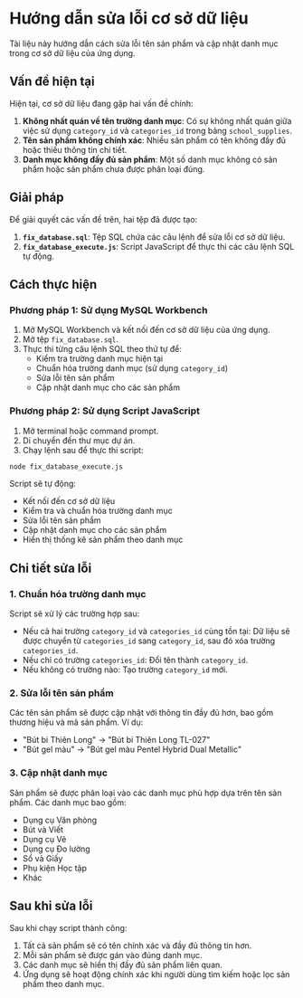 # Hướng dẫn sửa lỗi cơ sở dữ liệu

Tài liệu này hướng dẫn cách sửa lỗi tên sản phẩm và cập nhật danh mục trong cơ sở dữ liệu của ứng dụng.

## Vấn đề hiện tại

Hiện tại, cơ sở dữ liệu đang gặp hai vấn đề chính:

1. **Không nhất quán về tên trường danh mục**: Có sự không nhất quán giữa việc sử dụng `category_id` và `categories_id` trong bảng `school_supplies`.
2. **Tên sản phẩm không chính xác**: Nhiều sản phẩm có tên không đầy đủ hoặc thiếu thông tin chi tiết.
3. **Danh mục không đầy đủ sản phẩm**: Một số danh mục không có sản phẩm hoặc sản phẩm chưa được phân loại đúng.

## Giải pháp

Để giải quyết các vấn đề trên, hai tệp đã được tạo:

1. **`fix_database.sql`**: Tệp SQL chứa các câu lệnh để sửa lỗi cơ sở dữ liệu.
2. **`fix_database_execute.js`**: Script JavaScript để thực thi các câu lệnh SQL tự động.

## Cách thực hiện

### Phương pháp 1: Sử dụng MySQL Workbench

1. Mở MySQL Workbench và kết nối đến cơ sở dữ liệu của ứng dụng.
2. Mở tệp `fix_database.sql`.
3. Thực thi từng câu lệnh SQL theo thứ tự để:
   - Kiểm tra trường danh mục hiện tại
   - Chuẩn hóa trường danh mục (sử dụng `category_id`)
   - Sửa lỗi tên sản phẩm
   - Cập nhật danh mục cho các sản phẩm

### Phương pháp 2: Sử dụng Script JavaScript

1. Mở terminal hoặc command prompt.
2. Di chuyển đến thư mục dự án.
3. Chạy lệnh sau để thực thi script:

```bash
node fix_database_execute.js
```

Script sẽ tự động:
- Kết nối đến cơ sở dữ liệu
- Kiểm tra và chuẩn hóa trường danh mục
- Sửa lỗi tên sản phẩm
- Cập nhật danh mục cho các sản phẩm
- Hiển thị thống kê sản phẩm theo danh mục

## Chi tiết sửa lỗi

### 1. Chuẩn hóa trường danh mục

Script sẽ xử lý các trường hợp sau:

- Nếu cả hai trường `category_id` và `categories_id` cùng tồn tại: Dữ liệu sẽ được chuyển từ `categories_id` sang `category_id`, sau đó xóa trường `categories_id`.
- Nếu chỉ có trường `categories_id`: Đổi tên thành `category_id`.
- Nếu không có trường nào: Tạo trường `category_id` mới.

### 2. Sửa lỗi tên sản phẩm

Các tên sản phẩm sẽ được cập nhật với thông tin đầy đủ hơn, bao gồm thương hiệu và mã sản phẩm. Ví dụ:

- "Bút bi Thiên Long" → "Bút bi Thiên Long TL-027"
- "Bút gel màu" → "Bút gel màu Pentel Hybrid Dual Metallic"

### 3. Cập nhật danh mục

Sản phẩm sẽ được phân loại vào các danh mục phù hợp dựa trên tên sản phẩm. Các danh mục bao gồm:

- Dụng cụ Văn phòng
- Bút và Viết
- Dụng cụ Vẽ
- Dụng cụ Đo lường
- Sổ và Giấy
- Phụ kiện Học tập
- Khác

## Sau khi sửa lỗi

Sau khi chạy script thành công:

1. Tất cả sản phẩm sẽ có tên chính xác và đầy đủ thông tin hơn.
2. Mỗi sản phẩm sẽ được gán vào đúng danh mục.
3. Các danh mục sẽ hiển thị đầy đủ sản phẩm liên quan.
4. Ứng dụng sẽ hoạt động chính xác khi người dùng tìm kiếm hoặc lọc sản phẩm theo danh mục.
